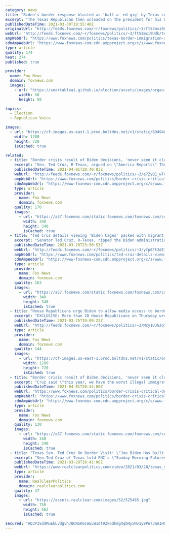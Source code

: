 ```yaml
---
category: news
title: "Biden's border response blasted as 'half-a--ed gig' by Texas congressman"
excerpt: "The Texas Republican then unloaded on the president for his border response, saying the country must “stand firm” on border policies and deportations “or we have no borders in this country.”"
publishedDateTime: 2021-03-30T19:55:40Z
originalUrl: "http://feeds.foxnews.com/~r/foxnews/politics/~3/ft53mxi9Udk/texas-border-immigration-republicans-biden-response"
webUrl: "http://feeds.foxnews.com/~r/foxnews/politics/~3/ft53mxi9Udk/texas-border-immigration-republicans-biden-response"
ampWebUrl: "https://www.foxnews.com/politics/texas-border-immigration-republicans-biden-response.amp"
cdnAmpWebUrl: "https://www-foxnews-com.cdn.ampproject.org/c/s/www.foxnews.com/politics/texas-border-immigration-republicans-biden-response.amp"
type: article
quality: 174
heat: 274
published: true

provider:
  name: Fox News
  domain: foxnews.com
  images:
    - url: "https://smartableai.github.io/election/assets/images/organizations/foxnews.com-50x50.jpg"
      width: 50
      height: 50

topics:
  - Election
  - Republican Voice

images:
  - url: "https://cf-images.us-east-1.prod.boltdns.net/v1/static/694940094001/2ea87a8c-9e36-48dc-964c-90e65df5002c/f59f4da5-1c73-4ecf-9d66-81afd1c94004/1280x720/match/image.jpg"
    width: 1280
    height: 720
    isCached: true

related:
  - title: "Border crisis result of Biden decisions, 'never seen it close to this bad': Cruz"
    excerpt: "Sen. Ted Cruz, R-Texas, argued on \"America Reports\" Thursday that President Biden \"caused the border crisis we are seeing right now\" through his immigration actions during his first week in office."
    publishedDateTime: 2021-04-01T20:40:03Z
    webUrl: "http://feeds.foxnews.com/~r/foxnews/politics/~3/e7ZyQ1_wTGc/border-crisis-critical-decisions-biden-president-cruz"
    ampWebUrl: "https://www.foxnews.com/politics/border-crisis-critical-decisions-biden-president-cruz.amp"
    cdnAmpWebUrl: "https://www-foxnews-com.cdn.ampproject.org/c/s/www.foxnews.com/politics/border-crisis-critical-decisions-biden-president-cruz.amp"
    type: article
    provider:
      name: Fox News
      domain: foxnews.com
    quality: 170
    images:
      - url: "https://a57.foxnews.com/static.foxnews.com/foxnews.com/content/uploads/2020/10/340/340/Talia-Kaplan.jpg?ve=1&tl=1"
        width: 340
        height: 340
        isCached: true
  - title: "Ted Cruz details viewing 'Biden Cages' packed with migrant children at the Texas-Mexico border"
    excerpt: "Senator Ted Cruz, R-Texas, ripped the Biden administration following a visit to the border with 17 other U.S. Senators, telling Fox Business' \"The Evening Edit\" that the conditions in what he called the \"Biden cages\" of young migrants are \"inhumane\" and \"unconscionable.\""
    publishedDateTime: 2021-03-26T23:50:53Z
    webUrl: "http://feeds.foxnews.com/~r/foxnews/politics/~3/yfp8Ft2dE1s/ted-cruz-details-viewing-biden-cages-packed-with-migrant-children-at-the-texas-mexico-border"
    ampWebUrl: "https://www.foxnews.com/politics/ted-cruz-details-viewing-biden-cages-packed-with-migrant-children-at-the-texas-mexico-border.amp"
    cdnAmpWebUrl: "https://www-foxnews-com.cdn.ampproject.org/c/s/www.foxnews.com/politics/ted-cruz-details-viewing-biden-cages-packed-with-migrant-children-at-the-texas-mexico-border.amp"
    type: article
    provider:
      name: Fox News
      domain: foxnews.com
    quality: 163
    images:
      - url: "https://a57.foxnews.com/static.foxnews.com/foxnews.com/content/uploads/2018/09/340/340/fox-news.jpg?ve=1&tl=1"
        width: 340
        height: 340
        isCached: true
  - title: "House Republicans urge Biden to allow media access to border ops amid 'out of control' crisis"
    excerpt: "EXCLUSIVE: More than 20 House Republicans on Thursday wrote to President Biden urging his administration to stop blocking media access to border facilities amid what they described as an \"out of control\" crisis at the border."
    publishedDateTime: 2021-03-25T19:09:22Z
    webUrl: "http://feeds.foxnews.com/~r/foxnews/politics/~3/Mcy1UJGJGtk/house-republicans-biden-media-access-border-facilities"
    type: article
    provider:
      name: Fox News
      domain: foxnews.com
    quality: 144
    images:
      - url: "https://cf-images.us-east-1.prod.boltdns.net/v1/static/694940094001/795dc737-b1c2-46a7-a833-80bc04f0d8b1/b7365531-e3e7-403e-b1ed-2ebfb455bd6c/1280x720/match/image.jpg"
        width: 1280
        height: 720
        isCached: true
  - title: "Border crisis result of Biden decisions, 'never seen it close to this bad': Cruz"
    excerpt: "Cruz said \"this year, we have the worst illegal immigration in 20 years … and it occurred when Joe Biden became president and it occurred because of decisions he made.\" A Biden spokesperson did not immediately respond to Fox News’ request for comment."
    publishedDateTime: 2021-04-01T20:44:00Z
    webUrl: "https://www.foxnews.com/politics/border-crisis-critical-decisions-biden-president-cruz"
    ampWebUrl: "https://www.foxnews.com/politics/border-crisis-critical-decisions-biden-president-cruz.amp"
    cdnAmpWebUrl: "https://www-foxnews-com.cdn.ampproject.org/c/s/www.foxnews.com/politics/border-crisis-critical-decisions-biden-president-cruz.amp"
    type: article
    provider:
      name: Fox News
      domain: foxnews.com
    quality: 130
    images:
      - url: "https://a57.foxnews.com/static.foxnews.com/foxnews.com/content/uploads/2020/10/340/340/Talia-Kaplan.jpg?ve=1&tl=1"
        width: 340
        height: 340
        isCached: true
  - title: "Texas Sen. Ted Cruz On Border Visit: \"Joe Biden Has Built More Cages\" For More Kids, \"Bigger And More Full\""
    excerpt: "Sen.Ted Cruz of Texas told FNC's \"Sunday Morning Futures\" about his visit to the border this week as a surge of migrants and asylum-seekers continues. He was not allowed to film his experience visiting the site of a Border Patrol detention facility."
    publishedDateTime: 2021-03-28T16:41:00Z
    webUrl: "https://www.realclearpolitics.com/video/2021/03/28/texas_sen_ted_cruz_on_border_visit_migrant_surge_joe_biden_has_built_more_cages_bigger_more_full.html#!"
    type: article
    provider:
      name: RealClearPolitics
      domain: realclearpolitics.com
    quality: 47
    images:
      - url: "https://assets.realclear.com/images/52/525465.jpg"
        width: 750
        height: 562
        isCached: true

secured: "AQ3P3SddMuEkLvdgvhJQUNGKGCeELW1dt9Zk6dkmgXqbHy5Nv1y9Pn73aAIHOOsaNt2yo+dpLb7syIA6pKN8wAiFf45Nl1s4d9/zV64e9EQtBvPmrfBrtBktUKNvtZsoupX/QmryMOtdZyVDB3WMBSRXqOlroe5YGJDowNCwFU7zLQlP1Vl9F8EMvBFFNOf+YtrHPPq7gTQwVuNjSZL+Iy+iBcg38X2u65F1nYQF0Q7Jb8pHLw4mY9Y23vhmqfHwjb6KQFuiNP1XU10a9OSZPQ/O5mGPJOhixyzRWps/rWYMTtarnXwgrMsLyte37MB1MeWVHt1RdX+JEebMFWa/BYAPDRGXkT/2c8Rk/NFNkVA=;ux+hf0BSeXhhMf8sYOJF5A=="
---
```


